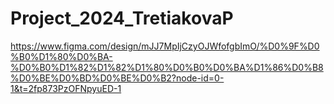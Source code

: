 # Project_2024_TretiakovaP

https://www.figma.com/design/mJJ7MpIjCzyOJWfofgbImO/%D0%9F%D0%B0%D1%80%D0%BA-%D0%B0%D1%82%D1%82%D1%80%D0%B0%D0%BA%D1%86%D0%B8%D0%BE%D0%BD%D0%BE%D0%B2?node-id=0-1&t=2fp873PzOFNpyuED-1
